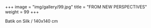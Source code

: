 +++
image = "img/gallery/99.jpg"
title = "FROM NEW PERSPECTIVES"
weight = 99
+++

Batik on Silk
/ 140x140 cm